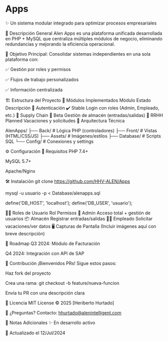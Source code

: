 # Apps

✨ Un sistema modular integrado para optimizar procesos empresariales

📌 Descripción General
Alen Apps es una plataforma unificada desarrollada en PHP + MySQL que centraliza múltiples módulos de negocio, eliminando redundancias y mejorando la eficiencia operacional.

🔹 Objetivo Principal: Consolidar sistemas independientes en una sola plataforma con:

✅ Gestión por roles y permisos

✅ Flujos de trabajo personalizados

✅ Información centralizada

🏗️ Estructura del Proyecto
📂 Módulos Implementados
Módulo	Estado	Descripción
🔹 Autenticación	✔️ Stable	Login con roles (Admin, Empleado, etc.)
🔹 Supply Chain	🚧 Beta	Gestión de almacén (entradas/salidas)
🔹 RRHH	Planned	Vacaciones y solicitudes
🧩 Arquitectura Técnica

AlenApps/
├── Back/           # Lógica PHP (controladores)
├── Front/          # Vistas (HTML/CSS/JS)
├── Assets/         # Imágenes/estilos
├── Database/       # Scripts SQL
└── Config/         # Conexiones y settings

⚙️ Configuración
🔧 Requisitos
PHP 7.4+

MySQL 5.7+

Apache/Nginx

🛠️ Instalación
git clone https://github.com/HHV-ALEN/Apps

mysql -u usuario -p < Database/alenapps.sql

define('DB_HOST', 'localhost');
define('DB_USER', 'usuario');

👨‍💻 Roles de Usuario
Rol	Permisos
👑 Admin	Acceso total + gestión de usuarios
📦 Almacén	Registrar entradas/salidas
👨‍💼 Empleado	Solicitar vacaciones/ver datos
🖥️ Capturas de Pantalla
(Incluir imágenes aquí con breve descripción)

🚀 Roadmap
Q3 2024: Módulo de Facturación

Q4 2024: Integración con API de SAP

🤝 Contribución
¡Bienvenidos PRs! Sigue estos pasos:

Haz fork del proyecto

Crea una rama: git checkout -b feature/nueva-funcion

Envía tu PR con una descripción clara

📜 Licencia
MIT License © 2025 [Heriberto Hurtado]

🔗 ¿Preguntas?
Contacto: hhurtado@alenintelligent.com

📝 Notas Adicionales
✨ En desarrollo activo

🔄 Actualizado el 12/Jul/2024
